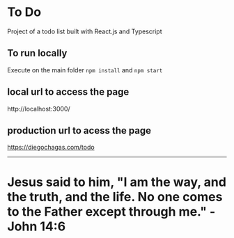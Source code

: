 # To Do

Project of a todo list built with React.js and Typescript

## To run locally

Execute on the main folder ```npm install``` and ```npm start```

## local url to access the page

http://localhost:3000/

## production url to acess the page
https://diegochagas.com/todo

---

# Jesus said to him, "I am the way, and the truth, and the life. No one comes to the Father except through me." - John 14:6
